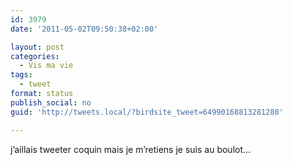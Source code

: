 ```yaml
---
id: 3979
date: '2011-05-02T09:50:38+02:00'

layout: post
categories:
  - Vis ma vie
tags:
  - tweet
format: status
publish_social: no
guid: 'http://tweets.local/?birdsite_tweet=64990168813281280'

---
```


j’aillais tweeter coquin mais je m’retiens je suis au boulot…